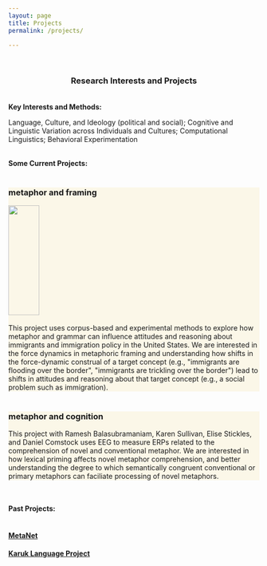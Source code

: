 ```yaml
---
layout: page
title: Projects
permalink: /projects/

---
```



<br>
<center><h3>Research Interests and Projects</h3></center>
<br>
<div class="manual-post">
  <div class="manual manual-title">
  <strong>Key Interests and Methods:</strong>
  </div>

<p><div class="manual-content">
Language, Culture, and Ideology (political and social); Cognitive and Linguistic Variation across Individuals and Cultures; Computational Linguistics; Behavioral Experimentation

</div></p>

<br>

<div class="manual-post">
  <div class="manual manual-title">
  <strong>Some Current Projects:</strong>
  </div>
<br>

<section class="wrapper" style="background-color: #fbf7e8;">
      <h3>metaphor and framing</h3>
      <div layout="row" layout-sm="column">
		<img class="imageclass" src="https://i.pinimg.com/736x/a6/a5/cc/a6a5cc35323fcfc8634765e96c2f00a8--mexican-american-political-news.jpg" width="35%" height="220"/> <!-- https://3.bp.blogspot.com/-yv27pVFE8B8/V4FmnYhTUKI/AAAAAAAAymY/lS0OLIWl6EsPpbNLNX2kduMuu5nVnn38wCKgB/s1600/similes%2B14.png, https://mortenkamp.files.wordpress.com/2013/03/sports-metaphors-in-hr.gif -->
		<br>
		<br>
		<div class="manual-content">
		This project uses corpus-based and experimental
          methods to explore how metaphor and grammar can influence attitudes and reasoning
          about immigrants and immigration policy in the United States. We are
          interested in the force dynamics in metaphoric framing and understanding how shifts in the force-dynamic construal of a
          target concept (e.g., "immigrants are flooding over the border", "immigrants are trickling over the border") lead to shifts in attitudes and reasoning about
          that target concept (e.g., a social problem such as immigration).
          </div>
</div>
</section>

<br>
<section class="wrapper" style="background-color: #fbf7e8;">
<h3>metaphor and cognition</h3>

<p><div class="manual-content">
	This project with Ramesh Balasubramaniam, Karen Sullivan, Elise Stickles, and Daniel Comstock uses EEG to measure ERPs related to the comprehension of novel and conventional metaphor. We are interested in how lexical priming affects novel metaphor comprehension, and better understanding the degree to which semantically congruent conventional or primary metaphors can faciliate processing of novel metaphors.
          </div></p>
</section>
          
<br>
<br>

<div class="manual-post">
  <div class="manual manual-title">
  <strong>Past Projects:</strong>
  </div>
<br>
	<h4><a href="https://metanet.icsi.berkeley.edu/metanet/"><b>MetaNet</b></a></h4>
	<h4><a href="http://linguistics.berkeley.edu/~karuk/resources.php"><b>Karuk Language Project</b></a></h4>


